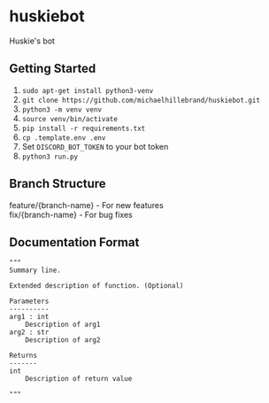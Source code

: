 # huskiebot
Huskie's bot

## Getting Started
1. `sudo apt-get install python3-venv`
2. `git clone https://github.com/michaelhillebrand/huskiebot.git`
3. `python3 -m venv venv`
4. `source venv/bin/activate`
5. `pip install -r requirements.txt`
6. `cp .template.env .env`
7. Set `DISCORD_BOT_TOKEN` to your bot token
8. `python3 run.py`

## Branch Structure
feature/{branch-name} - For new features<br />
fix/{branch-name} - For bug fixes

## Documentation Format
```
"""
Summary line.

Extended description of function. (Optional)

Parameters
----------
arg1 : int
    Description of arg1
arg2 : str
    Description of arg2

Returns
-------
int
    Description of return value

"""
```
